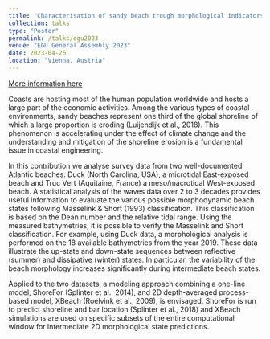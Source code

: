 ```yaml
---
title: "Characterisation of sandy beach trough morphological indicators and long-term modelling"
collection: talks
type: "Poster"
permalink: /talks/egu2023
venue: "EGU General Assembly 2023"
date: 2023-04-26
location: "Vienna, Austria"
---
```


[More information here](https://meetingorganizer.copernicus.org/EGU23/EGU23-8844.html)

Coasts are hosting most of the human population worldwide and hosts a large part of the economic activities. Among the various types of coastal environments, sandy beaches represent one third of the global shoreline of which a large proportion is eroding (Luijendijk et al., 2018). This phenomenon is accelerating under the effect of climate change and the understanding and mitigation of the shoreline erosion is a fundamental issue in coastal engineering.

In this contribution we analyse survey data from two well-documented Atlantic beaches: Duck (North Carolina, USA), a microtidal East-exposed beach and Truc Vert (Aquitaine, France) a meso/macrotidal West-exposed beach. A statistical analysis of the waves data over 2 to 3 decades provides useful information to evaluate the various possible morphodynamic beach states following Masselink & Short (1993) classification. This classification is based on the Dean number and the relative tidal range. Using the measured bathymetries, it is possible to verify the Masselink and Short classification. For example, using Duck data, a morphological analysis is performed on the 18 available bathymetries from the year 2019. These data illustrate the up-state and down-state sequences between reflective (summer) and dissipative (winter) states. In particular, the variability of the beach morphology increases significantly during intermediate beach states.

Applied to the two datasets, a modeling approach combining a one-line model, ShoreFor (Splinter et al., 2014), and 2D depth-averaged process-based model, XBeach (Roelvink et al., 2009), is envisaged. ShoreFor is run to predict shoreline and bar location (Splinter et al., 2018) and XBeach simulations are used on specific subsets of the entire computational window for intermediate 2D morphological state predictions.
